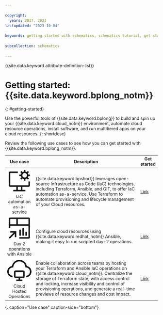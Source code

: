 ```yaml
---

copyright:
  years: 2017, 2023
lastupdated: "2023-10-04"

keywords: getting started with schematics, schematics tutorial, get started with terraform

subcollection: schematics

---
```


{{site.data.keyword.attribute-definition-list}}

# Getting started: {{site.data.keyword.bplong_notm}}
{: #getting-started}

Use the powerful tools of {{site.data.keyword.bplong}} to build and spin up your {{site.data.keyword.cloud_notm}} environment, automate cloud resource operations, install software, and run multitiered apps on your cloud resources. 
{: shortdesc}

Review the following use cases to see how you can get started with {{site.data.keyword.bplong_notm}}. 

| Use case | Description | Get started |
| :-------: |-----------| --------| 
| ![Deploy cloud infrastructure](images/gs_cloud-service-management.svg) </br> IaC automation as-a-service | {{site.data.keyword.bpshort}} leverages open-source Infrastructure as Code (IaC) technologies, including Terraform, Ansible, and GIT, to offer IaC automation as-a-service. Use Terraform to automate provisioning and lifecycle management of your Cloud resources. | [Link](/docs/schematics?topic=schematics-get-started-terraform) |
| ![Configuration management](images/gs_dashboard-reference.svg) </br>Day 2 operations with Ansible | Configure cloud resources using {{site.data.keyword.redhat_notm}} Ansible, making it easy to run scripted day-2 operations.| [Link](/docs/schematics?topic=schematics-getting-started-ansible) | 
| ![Software deployment](images/gs_virtual-desktop.svg) </br>Cloud Hosted Operations| Enable collaboration across teams by hosting your Terraform and Ansible IaC operations on {{site.data.keyword.cloud_notm}}. Centralize the storage of Terraform state, with access control and locking, increase visibility and control of provisioning operations, and generate a real-time previews of resource changes and cost impact.| [Link](/docs/schematics?topic=schematics-get-started-software)|
{: caption="Use case" caption-side="bottom"}


